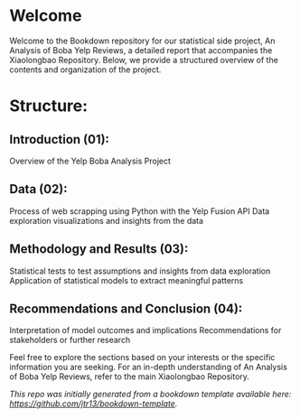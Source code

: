 # Welcome 
Welcome to the Bookdown repository for our statistical side project, An Analysis of Boba Yelp Reviews, a detailed report that accompanies the Xiaolongbao Repository. Below, we provide a structured overview of the contents and organization of the project.

# Structure:
## Introduction (01):
Overview of the Yelp Boba Analysis Project
## Data (02):
Process of web scrapping using Python with the Yelp Fusion API
Data exploration visualizations and insights from the data
## Methodology and Results (03):
Statistical tests to test assumptions and insights from data exploration
Application of statistical models to extract meaningful patterns
## Recommendations and Conclusion (04):
Interpretation of model outcomes and implications
Recommendations for stakeholders or further research

Feel free to explore the sections based on your interests or the specific information you are seeking. For an in-depth understanding of An Analysis of Boba Yelp Reviews, refer to the main Xiaolongbao Repository.


*This repo was initially generated from a bookdown template available here: https://github.com/jtr13/bookdown-template.*

